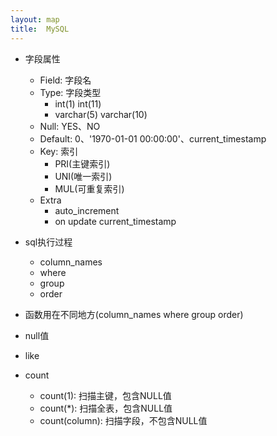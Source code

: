 ```yaml
---
layout: map
title:  MySQL
---
```


* 字段属性
    * Field: 字段名
    * Type: 字段类型
        * int(1) int(11)
        * varchar(5) varchar(10)
    * Null: YES、NO
    * Default: 0、'1970-01-01 00:00:00'、current_timestamp
    * Key: 索引
        * PRI(主键索引)
        * UNI(唯一索引)
        * MUL(可重复索引)
    * Extra
        * auto_increment
        * on update current_timestamp

* sql执行过程
    * column_names
    * where
    * group
    * order

* 函数用在不同地方(column_names where group order)

* null值

* like

* count
    * count(1): 扫描主键，包含NULL值
    * count(*): 扫描全表，包含NULL值
    * count(column): 扫描字段，不包含NULL值
